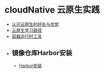 # cloudNative 云原生实践
- [认识云原生的好处与优势](ch01/01.md)
- [云原生学习路径](ch05/01.md)
- [容器运行时工具](ch05/02.md)
- ## 镜像仓库Harbor安装
    - [Harbor安装](ch05/05.md)